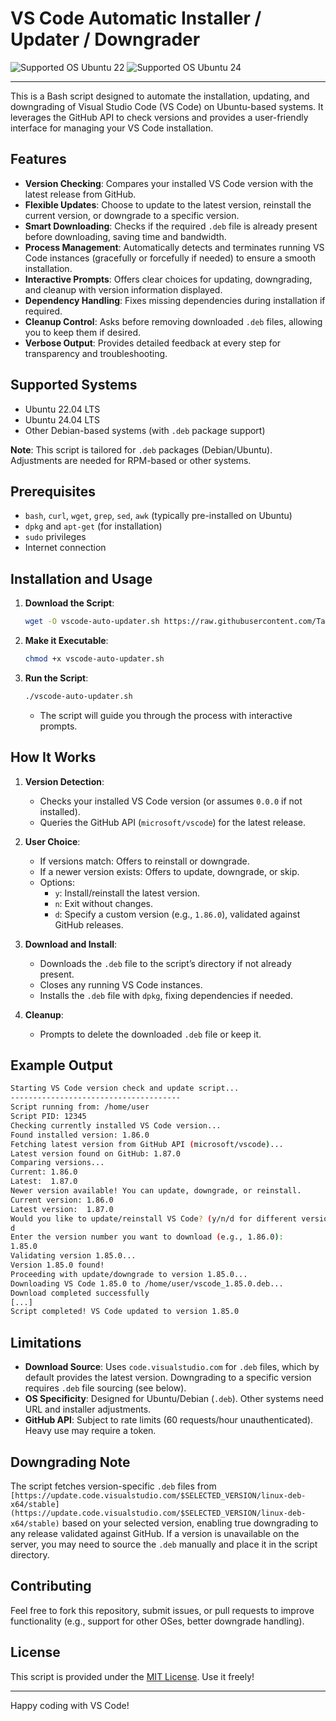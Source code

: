 # VS Code Automatic Installer / Updater / Downgrader

<img src="https://img.shields.io/badge/OS-Ubuntu22-Green" alt="Supported OS Ubuntu 22"> 
<img src="https://img.shields.io/badge/OS-Ubuntu24-Green" alt="Supported OS Ubuntu 24">

---

This is a Bash script designed to automate the installation, updating, and downgrading of Visual Studio Code (VS Code) on Ubuntu-based systems. It leverages the GitHub API to check versions and provides a user-friendly interface for managing your VS Code installation.

## Features

- **Version Checking**: Compares your installed VS Code version with the latest release from GitHub.
- **Flexible Updates**: Choose to update to the latest version, reinstall the current version, or downgrade to a specific version.
- **Smart Downloading**: Checks if the required `.deb` file is already present before downloading, saving time and bandwidth.
- **Process Management**: Automatically detects and terminates running VS Code instances (gracefully or forcefully if needed) to ensure a smooth installation.
- **Interactive Prompts**: Offers clear choices for updating, downgrading, and cleanup with version information displayed.
- **Dependency Handling**: Fixes missing dependencies during installation if required.
- **Cleanup Control**: Asks before removing downloaded `.deb` files, allowing you to keep them if desired.
- **Verbose Output**: Provides detailed feedback at every step for transparency and troubleshooting.

## Supported Systems

- Ubuntu 22.04 LTS
- Ubuntu 24.04 LTS
- Other Debian-based systems (with `.deb` package support)

**Note**: This script is tailored for `.deb` packages (Debian/Ubuntu). Adjustments are needed for RPM-based or other systems.

## Prerequisites

- `bash`, `curl`, `wget`, `grep`, `sed`, `awk` (typically pre-installed on Ubuntu)
- `dpkg` and `apt-get` (for installation)
- `sudo` privileges
- Internet connection

## Installation and Usage

1. **Download the Script**:
   ```bash
   wget -O vscode-auto-updater.sh https://raw.githubusercontent.com/TanOfAllCodes/snippets-and-documentation/refs/heads/main/installer/vscode/vscode-auto-updater.sh
    ```
2. **Make it Executable**:
   ```bash
   chmod +x vscode-auto-updater.sh
    ```
3. **Run the Script**:
   ```bash
   ./vscode-auto-updater.sh
    ```
   - The script will guide you through the process with interactive prompts.

## How It Works

1. **Version Detection**:
   - Checks your installed VS Code version (or assumes `0.0.0` if not installed).
   - Queries the GitHub API (`microsoft/vscode`) for the latest release.

2. **User Choice**:
   - If versions match: Offers to reinstall or downgrade.
   - If a newer version exists: Offers to update, downgrade, or skip.
   - Options:
     - `y`: Install/reinstall the latest version.
     - `n`: Exit without changes.
     - `d`: Specify a custom version (e.g., `1.86.0`), validated against GitHub releases.

3. **Download and Install**:
   - Downloads the `.deb` file to the script’s directory if not already present.
   - Closes any running VS Code instances.
   - Installs the `.deb` file with `dpkg`, fixing dependencies if needed.

4. **Cleanup**:
   - Prompts to delete the downloaded `.deb` file or keep it.

## Example Output

```bash
Starting VS Code version check and update script...
--------------------------------------
Script running from: /home/user
Script PID: 12345
Checking currently installed VS Code version...
Found installed version: 1.86.0
Fetching latest version from GitHub API (microsoft/vscode)...
Latest version found on GitHub: 1.87.0
Comparing versions...
Current: 1.86.0
Latest:  1.87.0
Newer version available! You can update, downgrade, or reinstall.
Current version: 1.86.0
Latest version:  1.87.0
Would you like to update/reinstall VS Code? (y/n/d for different version)
d
Enter the version number you want to download (e.g., 1.86.0):
1.85.0
Validating version 1.85.0...
Version 1.85.0 found!
Proceeding with update/downgrade to version 1.85.0...
Downloading VS Code 1.85.0 to /home/user/vscode_1.85.0.deb...
Download completed successfully
[...]
Script completed! VS Code updated to version 1.85.0
```

## Limitations

- **Download Source**: Uses `code.visualstudio.com` for `.deb` files, which by default provides the latest version. Downgrading to a specific version requires `.deb` file sourcing (see below).
- **OS Specificity**: Designed for Ubuntu/Debian (`.deb`). Other systems need URL and installer adjustments.
- **GitHub API**: Subject to rate limits (60 requests/hour unauthenticated). Heavy use may require a token.

## Downgrading Note

The script fetches version-specific `.deb` files from `[https://update.code.visualstudio.com/$SELECTED_VERSION/linux-deb-x64/stable](https://update.code.visualstudio.com/$SELECTED_VERSION/linux-deb-x64/stable)` based on your selected version, enabling true downgrading to any release validated against GitHub. If a version is unavailable on the server, you may need to source the `.deb` manually and place it in the script directory.

## Contributing

Feel free to fork this repository, submit issues, or pull requests to improve functionality (e.g., support for other OSes, better downgrade handling).

## License

This script is provided under the [MIT License](https://opensource.org/licenses/MIT). Use it freely!

---

Happy coding with VS Code!
